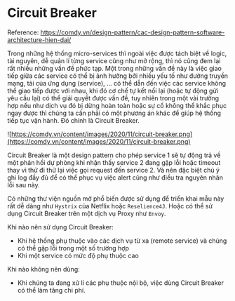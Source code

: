 # Circuit Breaker

Reference: https://comdy.vn/design-pattern/cac-design-pattern-software-architecture-hien-dai/

Trong những hệ thống micro-services thì ngoài việc được tách biệt về logic, tài nguyên, dễ quản lí từng service cũng như mở rộng, thì nó cũng đem lại rất nhiều những vấn đề phức tạp. 
Một trong những vấn đề này là việc giao tiếp giữa các service có thể bị ảnh hưởng bởi nhiều yếu tố như đường truyền mạng, tải của ứng dụng (service), ... có thể dẫn đến việc các service không thể giao tiếp được với nhau, khi đó cơ chế tự kết nối lại (hoặc tự động gửi yêu cầu lại) có thể giải quyết được vấn đề, tuy nhiên trong một vài trường hợp nếu như dịch vụ đó bị dừng hoàn toàn hoặc sự cố không thể khắc phục ngay được thì chúng ta cần phải có một phương án khác để giúp hệ thống tiếp tục vận hành. Đó chính là Circuit Breaker.

![https://comdy.vn/content/images/2020/11/circuit-breaker.png](https://comdy.vn/content/images/2020/11/circuit-breaker.png)

Circuit Breaker là một design pattern cho phép service 1 sẽ tự động trả về một phản hồi dự phòng khi nhận thấy service 2 đang gặp lỗi hoặc timeout thay vì thử đi thử lại việc gọi request đến service 2. Và nên đặc biệt chú ý ghi log đầy đủ để có thể phục vụ việc alert cũng như điều tra nguyên nhân lỗi sau này.

Có những thư viện nguồn mở phổ biến được sử dụng để triển khai mẫu này rất dễ dàng như `Hystrix` của Netflix hoặc `Reselience4J`. Hoặc có thể sử dụng Circuit Breaker trên một dịch vụ Proxy như `Envoy`.

Khi nào nên sử dụng Circuit Breaker:

- Khi hệ thống phụ thuộc vào các dịch vụ từ xa (remote service) và chúng có thể gặp lỗi trong một số trường hợp
- Khi một service có mức độ phụ thuộc cao

Khi nào không nên dùng:

- Khi chúng ta đang xử lí các phụ thuộc nội bộ, việc dùng Circuit Breaker có thể làm tăng chi phí.
